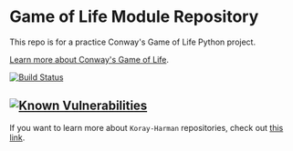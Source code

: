 Game of Life Module Repository
==============================

This repo is for a practice Conway's Game of Life Python project.

[Learn more about Conway's Game of Life](https://en.wikipedia.org/wiki/Conway%27s_Game_of_Life).

[![Build Status](https://travis-ci.org/Koray-Harman/game-of-life-py.svg?branch=master)](https://travis-ci.org/Koray-Harman/game-of-life-py)

[![Known Vulnerabilities](https://snyk.io/test/github/koray-harman/game-of-life-py/badge.svg?targetFile=requirements.txt)](https://snyk.io/test/github/koray-harman/game-of-life-py?targetFile=requirements.txt)
---------------

If you want to learn more about ``Koray-Harman`` repositories, check out [this link](https://github.com/Koray-Harman).
